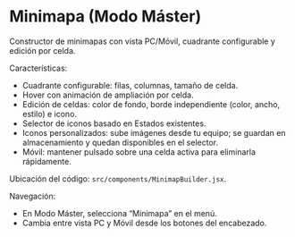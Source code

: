 # Minimapa (Modo Máster)

Constructor de minimapas con vista PC/Móvil, cuadrante configurable y edición por celda.

Características:

- Cuadrante configurable: filas, columnas, tamaño de celda.
- Hover con animación de ampliación por celda.
- Edición de celdas: color de fondo, borde independiente (color, ancho, estilo) e icono.
- Selector de iconos basado en Estados existentes.
- Iconos personalizados: sube imágenes desde tu equipo; se guardan en almacenamiento y quedan disponibles en el selector.
- Móvil: mantener pulsado sobre una celda activa para eliminarla rápidamente.

Ubicación del código: `src/components/MinimapBuilder.jsx`.

Navegación:

- En Modo Máster, selecciona “Minimapa” en el menú.
- Cambia entre vista PC y Móvil desde los botones del encabezado.

